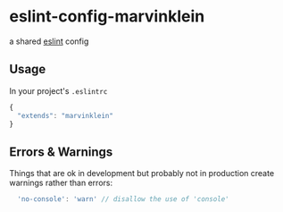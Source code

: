 # eslint-config-marvinklein
a shared [eslint](https://eslint.org/) config

## Usage
In your project's `.eslintrc`

```js
{
  "extends": "marvinklein"
}
```

## Errors & Warnings
Things that are ok in development but probably not in production create warnings rather than errors:

```js
  'no-console': 'warn' // disallow the use of 'console'
```
